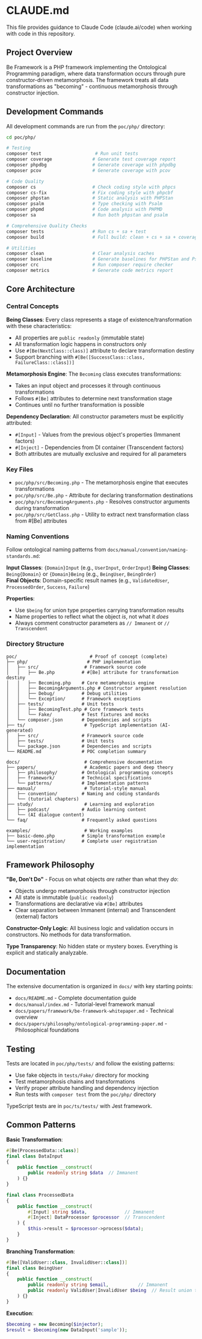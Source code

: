 # CLAUDE.md

This file provides guidance to Claude Code (claude.ai/code) when working with code in this repository.

## Project Overview

Be Framework is a PHP framework implementing the Ontological Programming paradigm, where data transformation occurs through pure constructor-driven metamorphosis. The framework treats all data transformations as "becoming" - continuous metamorphosis through constructor injection.

## Development Commands

All development commands are run from the `poc/php/` directory:

```bash
cd poc/php/

# Testing
composer test                    # Run unit tests
composer coverage               # Generate test coverage report
composer phpdbg                 # Generate coverage with phpdbg
composer pcov                   # Generate coverage with pcov

# Code Quality
composer cs                     # Check coding style with phpcs
composer cs-fix                 # Fix coding style with phpcbf
composer phpstan                # Static analysis with PHPStan
composer psalm                  # Type checking with Psalm
composer phpmd                  # Code analysis with PHPMD
composer sa                     # Run both phpstan and psalm

# Comprehensive Quality Checks
composer tests                  # Run cs + sa + test
composer build                  # Full build: clean + cs + sa + coverage + crc + metrics

# Utilities
composer clean                  # Clear analysis caches
composer baseline               # Generate baselines for PHPStan and Psalm
composer crc                    # Run composer require checker
composer metrics                # Generate code metrics report
```

## Core Architecture

### Central Concepts

**Being Classes**: Every class represents a stage of existence/transformation with these characteristics:
- All properties are `public readonly` (immutable state)
- All transformation logic happens in constructors only
- Use `#[Be(NextClass::class)]` attribute to declare transformation destiny
- Support branching with `#[Be([SuccessClass::class, FailureClass::class])]`

**Metamorphosis Engine**: The `Becoming` class executes transformations:
- Takes an input object and processes it through continuous transformations
- Follows `#[Be]` attributes to determine next transformation stage
- Continues until no further transformation is possible

**Dependency Declaration**: All constructor parameters must be explicitly attributed:
- `#[Input]` - Values from the previous object's properties (Immanent factors)
- `#[Inject]` - Dependencies from DI container (Transcendent factors)
- Both attributes are mutually exclusive and required for all parameters

### Key Files

- `poc/php/src/Becoming.php` - The metamorphosis engine that executes transformations
- `poc/php/src/Be.php` - Attribute for declaring transformation destinations
- `poc/php/src/BecomingArguments.php` - Resolves constructor arguments during transformation
- `poc/php/src/GetClass.php` - Utility to extract next transformation class from #[Be] attributes

### Naming Conventions

Follow ontological naming patterns from `docs/manual/convention/naming-standards.md`:

**Input Classes**: `{Domain}Input` (e.g., `UserInput`, `OrderInput`)
**Being Classes**: `Being{Domain}` or `{Domain}Being` (e.g., `BeingUser`, `BeingOrder`)  
**Final Objects**: Domain-specific result names (e.g., `ValidatedUser`, `ProcessedOrder`, `Success`, `Failure`)

**Properties**:
- Use `$being` for union type properties carrying transformation results
- Name properties to reflect what the object *is*, not what it *does*
- Always comment constructor parameters as `// Immanent` or `// Transcendent`

### Directory Structure

```
poc/                           # Proof of concept (complete)
├── php/                      # PHP implementation
│   ├── src/                 # Framework source code
│   │   ├── Be.php          # #[Be] attribute for transformation destiny
│   │   ├── Becoming.php    # Core metamorphosis engine
│   │   ├── BecomingArguments.php # Constructor argument resolution
│   │   ├── Debug/          # Debug utilities
│   │   └── Exception/      # Framework exceptions
│   ├── tests/              # Unit tests
│   │   ├── BecomingTest.php # Core framework tests
│   │   └── Fake/           # Test fixtures and mocks
│   └── composer.json       # Dependencies and scripts
├── ts/                      # TypeScript implementation (AI-generated)
│   ├── src/                # Framework source code
│   ├── tests/              # Unit tests
│   └── package.json        # Dependencies and scripts
└── README.md               # POC completion summary

docs/                        # Comprehensive documentation
├── papers/                  # Academic papers and deep theory
│   ├── philosophy/         # Ontological programming concepts
│   ├── framework/          # Technical specifications
│   └── patterns/           # Implementation patterns
├── manual/                  # Tutorial-style manual
│   ├── convention/         # Naming and coding standards
│   └── (tutorial chapters)
├── study/                   # Learning and exploration
│   ├── podcast/            # Audio learning content
│   └── (AI dialogue content)
└── faq/                    # Frequently asked questions

examples/                    # Working examples
├── basic-demo.php          # Simple transformation example
└── user-registration/      # Complete user registration implementation
```

## Framework Philosophy

**"Be, Don't Do"** - Focus on what objects *are* rather than what they *do*:
- Objects undergo metamorphosis through constructor injection
- All state is immutable (`public readonly`)
- Transformations are declarative via `#[Be]` attributes
- Clear separation between Immanent (internal) and Transcendent (external) factors

**Constructor-Only Logic**: All business logic and validation occurs in constructors. No methods for data transformation.

**Type Transparency**: No hidden state or mystery boxes. Everything is explicit and statically analyzable.

## Documentation

The extensive documentation is organized in `docs/` with key starting points:
- `docs/README.md` - Complete documentation guide
- `docs/manual/index.md` - Tutorial-level framework manual
- `docs/papers/framework/be-framework-whitepaper.md` - Technical overview
- `docs/papers/philosophy/ontological-programming-paper.md` - Philosophical foundations

## Testing

Tests are located in `poc/php/tests/` and follow the existing patterns:
- Use fake objects in `tests/Fake/` directory for mocking
- Test metamorphosis chains and transformations
- Verify proper attribute handling and dependency injection
- Run tests with `composer test` from the `poc/php/` directory

TypeScript tests are in `poc/ts/tests/` with Jest framework.

## Common Patterns

**Basic Transformation**:
```php
#[Be(ProcessedData::class)]
final class DataInput
{
    public function __construct(
        public readonly string $data  // Immanent
    ) {}
}

final class ProcessedData  
{
    public function __construct(
        #[Input] string $data,              // Immanent  
        #[Inject] DataProcessor $processor  // Transcendent
    ) {
        $this->result = $processor->process($data);
    }
}
```

**Branching Transformation**:
```php
#[Be([ValidUser::class, InvalidUser::class])]
final class BeingUser
{
    public function __construct(
        public readonly string $email,           // Immanent
        public readonly ValidUser|InvalidUser $being  // Result union type
    ) {}
}
```

**Execution**:
```php
$becoming = new Becoming($injector);
$result = $becoming(new DataInput('sample'));
```